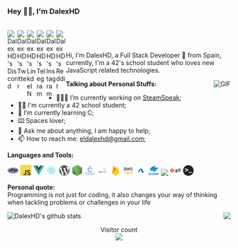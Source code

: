 ### Hey 👋🏽, I'm DalexHD

<br/>

<a href="https://discordapp.com/users/199913047203119104">
  <img align="left" alt="DalexHD's Discord" width="22px" src="https://cdn.jsdelivr.net/npm/simple-icons@v3/icons/discord.svg" />
</a>
<a href="https://twitter.com/DalexHDYT">
  <img align="left" alt="DalexHD's Twitter" width="22px" src="https://cdn.jsdelivr.net/npm/simple-icons@v3/icons/twitter.svg" />
</a>
<a href="https://www.linkedin.com/in/alex-borbolla/">
  <img align="left" alt="DalexHD's LinkdeIN" width="22px" src="https://cdn.jsdelivr.net/npm/simple-icons@v3/icons/linkedin.svg" />
</a>
<a href="https://t.me/dalexhd">
  <img align="left" alt="DalexHD's Telegram" width="22px" src="https://cdn.jsdelivr.net/npm/simple-icons@v3/icons/telegram.svg" />
</a>
<a href="https://www.instagram.com/borbolla99/">
  <img align="left" alt="DalexHD's Instagram" width="22px" src="https://cdn.jsdelivr.net/npm/simple-icons@v3/icons/instagram.svg" />
</a>
<a href="https://www.reddit.com/user/DalexHD/">
  <img align="left" alt="DalexHD's Reddit" width="22px" src="https://cdn.jsdelivr.net/npm/simple-icons@v3/icons/reddit.svg" />
</a>
<br/>
<br/>

Hi, I'm DalexHD, a Full Stack Developer 🚀 from Spain, currently, I'm a 42's school student who loves new JavaScript related technologies.

  <img align="right" alt="GIF" height="240" src="https://media.giphy.com/media/pzmbXFDiRbEEk1vCtP/giphy.gif" />
  
**Talking about Personal Stuffs:**

- 👨🏽‍💻 I’m currently working on [SteamSpeak](https://github.com/dalexhd/SteamSpeak);
- 👨‍🎓 I'm currently a 42 school student;
- 🌱 I’m currently learning C;
- ⌨️ Spaces lover;
- 💬 Ask me about anything, I am happy to help;
- 📫 How to reach me: eldalexhd@gmail.com;

**Languages and Tools:**  

<code><img height="25" src="https://raw.githubusercontent.com/github/explore/80688e429a7d4ef2fca1e82350fe8e3517d3494d/topics/php/php.png"></code>
<code><img height="25" src="https://raw.githubusercontent.com/github/explore/80688e429a7d4ef2fca1e82350fe8e3517d3494d/topics/javascript/javascript.png"></code>
<code><img height="25" src="https://raw.githubusercontent.com/github/explore/80688e429a7d4ef2fca1e82350fe8e3517d3494d/topics/vue/vue.png"></code>
<code><img height="25" src="https://raw.githubusercontent.com/github/explore/80688e429a7d4ef2fca1e82350fe8e3517d3494d/topics/react/react.png"></code>
<code><img height="25" src="https://raw.githubusercontent.com/github/explore/80688e429a7d4ef2fca1e82350fe8e3517d3494d/topics/wordpress/wordpress.png"></code>
<code><img height="25" src="https://raw.githubusercontent.com/github/explore/80688e429a7d4ef2fca1e82350fe8e3517d3494d/topics/nodejs/nodejs.png"></code>
<code><img height="25" src="https://raw.githubusercontent.com/github/explore/80688e429a7d4ef2fca1e82350fe8e3517d3494d/topics/c/c.png"></code>
<code><img height="25" src="https://raw.githubusercontent.com/github/explore/80688e429a7d4ef2fca1e82350fe8e3517d3494d/topics/mysql/mysql.png"></code>
<code><img height="25" src="https://raw.githubusercontent.com/github/explore/80688e429a7d4ef2fca1e82350fe8e3517d3494d/topics/firebase/firebase.png"></code>
<code><img height="25" src="https://raw.githubusercontent.com/github/explore/80688e429a7d4ef2fca1e82350fe8e3517d3494d/topics/aws/aws.png"></code>
<code><img height="25" src="https://raw.githubusercontent.com/github/explore/80688e429a7d4ef2fca1e82350fe8e3517d3494d/topics/azure/azure.png"></code>
<code><img height="25" src="https://raw.githubusercontent.com/github/explore/80688e429a7d4ef2fca1e82350fe8e3517d3494d/topics/docker/docker.png"></code>
<code><img height="25" src="https://avatars3.githubusercontent.com/u/23211"></code>
<code><img height="25" src="https://raw.githubusercontent.com/github/explore/80688e429a7d4ef2fca1e82350fe8e3517d3494d/topics/git/git.png"></code>
<code><img height="25" src="https://raw.githubusercontent.com/github/explore/80688e429a7d4ef2fca1e82350fe8e3517d3494d/topics/terminal/terminal.png"></code>

**Personal quote:**  
Programming is not just for coding, it also changes your way of thinking when tackling problems or challenges in your life

<img align="right" src="https://github-readme-stats.vercel.app/api/pin/?username=dalexhd&repo=SteamSpeak">

![DalexHD's github stats](https://github-readme-stats.vercel.app/api?username=dalexhd&show_icons=true&hide_border=true)

<p align="center"> 
  Visitor count<br>
  <img src="https://profile-counter.glitch.me/dalexhd/count.svg" />
</p>
